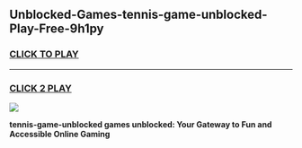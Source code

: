 
## Unblocked-Games-tennis-game-unblocked-Play-Free-9h1py
<h3>
<a href="https://premium76.site?title=tennis-game-unblocked&ref=17A">CLICK TO PLAY</a></h3>
<hr>

<h3>
<a href="https://premium76.site?title=tennis-game-unblocked&ref=17A">CLICK 2 PLAY</a>
  
</h3>

<a href="https://premium76.site?title=tennis-game-unblocked&ref=17A"><img src="https://clearcache.store/games.png"></a>


**tennis-game-unblocked games unblocked: Your Gateway to Fun and Accessible Online Gaming**
